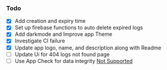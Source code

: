 ### Todo

- [X] Add creation and expiry time
- [X] Set up firebase functions to auto delete expired logs
- [X] Add darkmode and Improve app Theme
- [X] Investigate CI failure
- [X] Update app logo, name, and description along with Readme
- [ ] Update Ui for 404 logs not found page
- [ ] Use App Check for data integrity [Not Supported](https://firebase.flutter.dev/docs/app-check/default-providers)
